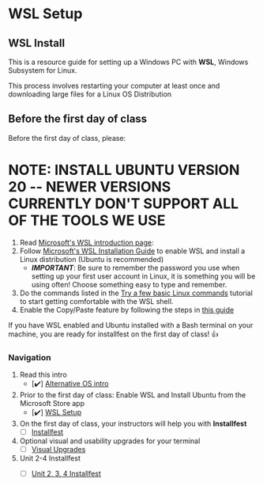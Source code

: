 # WSL Setup

## WSL Install

This is a resource guide for setting up a Windows PC with **WSL**, Windows Subsystem for Linux.

This process involves restarting your computer at least once and downloading large files for a Linux OS Distribution

## Before the first day of class

Before the first day of class, please:

# NOTE: **INSTALL UBUNTU VERSION 20 -- NEWER VERSIONS CURRENTLY DON'T SUPPORT ALL OF THE TOOLS WE USE**

1. Read [Microsoft's WSL introduction page](https://docs.microsoft.com/en-us/learn/modules/get-started-with-windows-subsystem-for-linux/1-introduction):
2. Follow [Microsoft's WSL Installation Guide](https://docs.microsoft.com/en-us/windows/wsl/install-win10#manual-installation-steps) to enable WSL and install a Linux distribution \(Ubuntu is recommended\)
   * _**IMPORTANT**_: Be sure to remember the password you use when setting up your first user account in Linux, it is something you will be using often! Choose something easy to type and remember.
3. Do the commands listed in the [Try a few basic Linux commands](https://docs.microsoft.com/en-us/learn/modules/get-started-with-windows-subsystem-for-linux/3-integration-between-linux-and-windows) tutorial to start getting comfortable with the WSL shell.
4. Enable the Copy/Paste feature by following the steps in [this guide](https://defragged.org/2020/10/29/how-to-copy-paste-in-windows-subsystem-for-linux-wsl/)

If you have WSL enabled and Ubuntu installed with a Bash terminal on your machine, you are ready for installfest on the first day of class! 👍

### Navigation

1. Read this intro
   * \[✔️\] [Alternative OS intro](./)  
2. Prior to the first day of class: Enable WSL and Install Ubuntu from the Microsoft Store app
   * \[✔️\] [WSL Setup](wsl-setup.md)
3. On the first day of class, your instructors will help you with **Installfest**
   * [ ] [Installfest](wsl-installfest.md)
4. Optional visual and usability upgrades for your terminal
   * [ ] [Visual Upgrades](upgrades.md)
5. Unit 2-4 Installfest
   * [ ] [Unit 2, 3, 4 Installfest](wsl-unit234.md)

